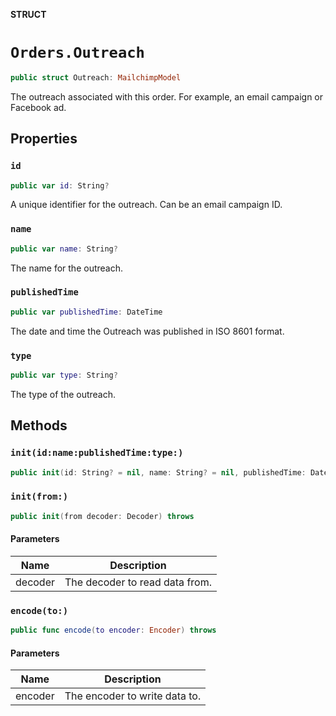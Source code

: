 **STRUCT**

# `Orders.Outreach`

```swift
public struct Outreach: MailchimpModel
```

The outreach associated with this order. For example, an email campaign or Facebook ad.

## Properties
### `id`

```swift
public var id: String?
```

A unique identifier for the outreach. Can be an email campaign ID.

### `name`

```swift
public var name: String?
```

The name for the outreach.

### `publishedTime`

```swift
public var publishedTime: DateTime
```

The date and time the Outreach was published in ISO 8601 format.

### `type`

```swift
public var type: String?
```

The type of the outreach.

## Methods
### `init(id:name:publishedTime:type:)`

```swift
public init(id: String? = nil, name: String? = nil, publishedTime: Date? = nil, type: String? = nil)
```

### `init(from:)`

```swift
public init(from decoder: Decoder) throws
```

#### Parameters

| Name | Description |
| ---- | ----------- |
| decoder | The decoder to read data from. |

### `encode(to:)`

```swift
public func encode(to encoder: Encoder) throws
```

#### Parameters

| Name | Description |
| ---- | ----------- |
| encoder | The encoder to write data to. |
